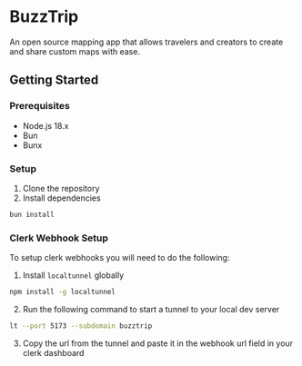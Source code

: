 # BuzzTrip 
An open source mapping app that allows travelers and creators to create and share custom maps with ease.

## Getting Started

### Prerequisites

- Node.js 18.x
- Bun
- Bunx


### Setup
1. Clone the repository
2. Install dependencies
```bash
bun install
```


### Clerk Webhook Setup
To setup clerk webhooks you will need to do the following:
1. Install `localtunnel` globally
```bash
npm install -g localtunnel
```
2. Run the following command to start a tunnel to your local dev server
```bash
lt --port 5173 --subdomain buzztrip
```
3. Copy the url from the tunnel and paste it in the webhook url field in your clerk dashboard
